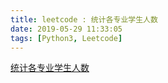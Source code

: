 ```yaml
---
title: leetcode : 统计各专业学生人数
date: 2019-05-29 11:33:05
tags: [Python3, Leetcode]
---
```


[统计各专业学生人数](https://leetcode-cn.com/problems/count-student-number-in-departments/)

